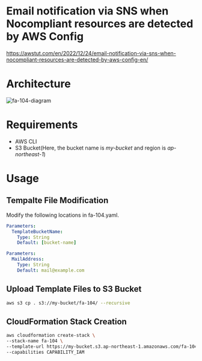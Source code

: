 # Email notification via SNS when Nocompliant resources are detected by AWS Config

https://awstut.com/en/2022/12/24/email-notification-via-sns-when-nocompliant-resources-are-detected-by-aws-config-en/

# Architecture

![fa-104-diagram](https://user-images.githubusercontent.com/84276199/209410616-8b930c69-1a80-4c9b-afc5-b79219500dfa.png)

# Requirements

* AWS CLI
* S3 Bucket(Here, the bucket name is *my-bucket* and region is *ap-northeast-1*)

# Usage

## Tempalte File Modification

Modify the following locations in fa-104.yaml.

```yaml
Parameters:
  TemplateBucketName:
    Type: String
    Default: [bucket-name]
```

```yaml
Parameters:
  MailAddress:
    Type: String
    Default: mail@example.com
```

## Upload  Template Files to S3 Bucket

```bash
aws s3 cp . s3://my-bucket/fa-104/ --recursive
```

## CloudFormation Stack Creation

```bash
aws cloudformation create-stack \
--stack-name fa-104 \
--template-url https://my-bucket.s3.ap-northeast-1.amazonaws.com/fa-104/fa-104.yaml \
--capabilities CAPABILITY_IAM
```
